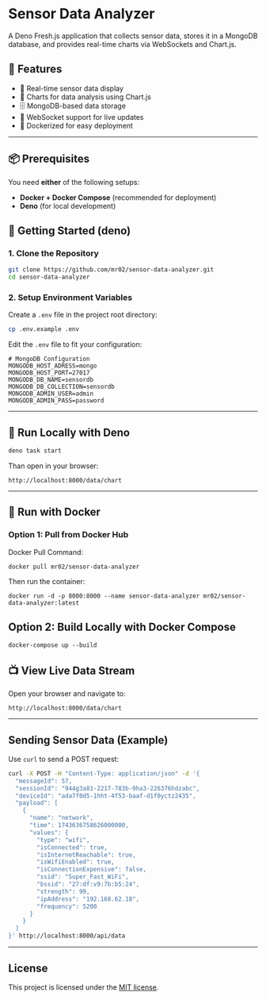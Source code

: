 # Sensor Data Analyzer

A Deno Fresh.js application that collects sensor data, stores it in a MongoDB database, and provides real-time charts via WebSockets and Chart.js.

## 🚀 Features

- 📡 Real-time sensor data display
- 🧠 Charts for data analysis using Chart.js
- 🗄️ MongoDB-based data storage
- 🔌 WebSocket support for live updates
- 🐳 Dockerized for easy deployment

---

## 📦 Prerequisites

You need **either** of the following setups:

- **Docker + Docker Compose** (recommended for deployment)
- **Deno** (for local development)


## 🔧 Getting Started (deno)

### 1. Clone the Repository

```bash
git clone https://github.com/mr02/sensor-data-analyzer.git
cd sensor-data-analyzer
```

### 2. Setup Environment Variables
Create a `.env` file in the project root directory:
```bash
cp .env.example .env
```
Edit the `.env` file to fit your configuration:
```
# MongoDB Configuration
MONGODB_HOST_ADRESS=mongo
MONGODB_HOST_PORT=27017
MONGODB_DB_NAME=sensordb
MONGODB_DB_COLLECTION=sensordb
MONGODB_ADMIN_USER=admin
MONGODB_ADMIN_PASS=password
```

---

## 🧪 Run Locally with Deno

```bash
deno task start
```

Than open in your browser:
```
http://localhost:8000/data/chart
```

---

## 🐳 Run with Docker

### Option 1: Pull from Docker Hub
Docker Pull Command:
```
docker pull mr02/sensor-data-analyzer
```

Then run the container:
```
docker run -d -p 8000:8000 --name sensor-data-analyzer mr02/sensor-data-analyzer:latest
```

## Option 2: Build Locally with Docker Compose
```
docker-compose up --build
```

## 📺 View Live Data Stream

Open your browser and navigate to:
```
http://localhost:8000/data/chart
```

---

## Sending Sensor Data (Example)
Use `curl` to send a POST request:
```bash
curl -X POST -H "Content-Type: application/json" -d '{
  "messageId": 57,
  "sessionId": "944g3a81-2217-783b-9ha3-226376hdzabc",
  "deviceId": "ada7f0d5-1hht-4f53-baaf-d1f0yctz2435",
  "payload": [
    {
      "name": "network",
      "time": 1743636758626000000,
      "values": {
        "type": "wifi",
        "isConnected": true,
        "isInternetReachable": true,
        "isWifiEnabled": true,
        "isConnectionExpensive": false,
        "ssid": "Super_Fast_WiFi",
        "bssid": "27:df:v9:7b:b5:24",
        "strength": 99,
        "ipAddress": "192.168.62.18",
        "frequency": 5200
      }
    }
  ]
}' http://localhost:8000/api/data
```

---

## License
This project is licensed under the [MIT license](LICENSE.md).
